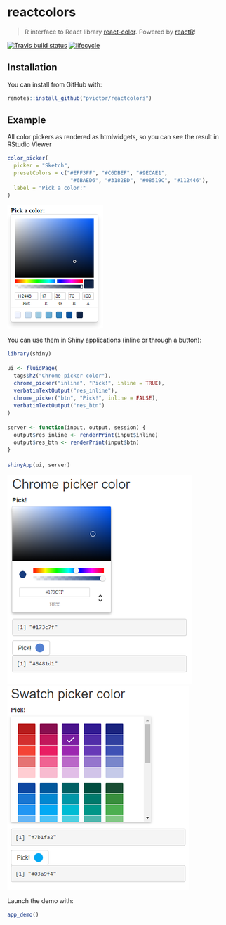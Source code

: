 # reactcolors

> R interface to React library [react-color](https://casesandberg.github.io/react-color/). Powered by [reactR](https://react-r.github.io/reactR/index.html)!

[![Travis build status](https://travis-ci.org/pvictor/reactcolors.svg?branch=master)](https://travis-ci.org/pvictor/reactcolors)
[![lifecycle](https://img.shields.io/badge/lifecycle-experimental-orange.svg)](https://www.tidyverse.org/lifecycle/#experimental)


## Installation

You can install from GitHub with:

``` r
remotes::install_github("pvictor/reactcolors")
```

## Example

All color pickers as rendered as htmlwidgets, so you can see the result in RStudio Viewer

```r
color_picker(
  picker = "Sketch",
  presetColors = c("#EFF3FF", "#C6DBEF", "#9ECAE1",
                    "#6BAED6", "#3182BD", "#08519C", "#112446"),
  label = "Pick a color:"
)
```

![](imgs/sketch.png)

You can use them in Shiny applications (inline or through a button):

```r
library(shiny)

ui <- fluidPage(
  tags$h2("Chrome picker color"),
  chrome_picker("inline", "Pick!", inline = TRUE),
  verbatimTextOutput("res_inline"),
  chrome_picker("btn", "Pick!", inline = FALSE),
  verbatimTextOutput("res_btn")
)

server <- function(input, output, session) {
  output$res_inline <- renderPrint(input$inline)
  output$res_btn <- renderPrint(input$btn)
}

shinyApp(ui, server)

```

![](imgs/chrome.png)
![](imgs/swatches.png)


Launch the demo with:

```r
app_demo()
```


